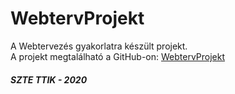 # WebtervProjekt
A Webtervezés gyakorlatra készült projekt.<br/>
A projekt megtalálható a GitHub-on: <a href="https://github.com/Bencece/WebtervProjekt">WebtervProjekt</a><br/>
<h5><i>SZTE TTIK - 2020<i></h5>
